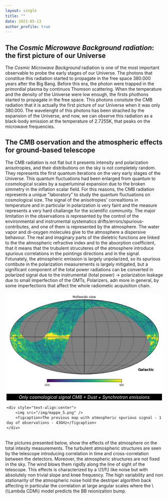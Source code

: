 ```yaml
---
layout: single
title: ""
date: 2021-05-13
author_profile: true
---
```

<script type="text/javascript"
        src="https://cdnjs.cloudflare.com/ajax/libs/mathjax/2.7.0/MathJax.js?config=TeX-AMS_CHTML"></script>

<style>
figure {
  padding: 4px;
  margin: auto;
}

figcaption {
  background-color: black;
  color: white;
  font-style: italic;
  padding: 2px;
  text-align: center;
  display: block;
}
</style>
## The *Cosmic Microwave Background radiation*: the first picture of our Universe
The *Cosmic Microwave Background* radiation is one of the most important observable to probe the early stages of our Universe. The photons that constitue this radiation started to propagate in the free space 380.000 years after the Big Bang. Before this era, the photon were trapped in the primordial plasma by continuos Thomson scattering. When the temperature and the density of the Universe were low enough, the firsts phothons started to propagate in the free space. This photons consitute the CMB radiation that it is actually the first picture of our Universe when it was only 380.000. The wavelenght of this photons has been strached by the expansion of the Universe, and now, we can observe this radiation as a black-body emission at the temperature of 2.7255K, that peaks on the microwave frequencies.

## The CMB oservation and the atmospheric effects for ground-based telescope
The CMB radiation is not flat but it presents intensity and polarization anisotropies, and their distributions on the sky is not completely random. They represents the first quantum iterations on the very early stages of the Universe. This quantum fluctuations had been enlarged from quantum to cosmological scales by a superluminal expansion due to the broken simmetry in the inflation scalar field. For this reasons, the CMB radiation represents a unique "laboratory" to study the quantum fluctuations on cosmological size. The signal of the anisotropies' correaltions in temperature and in particular in polarization is very faint and the measure represents a very hard challange for the scientific community. The major limitation in the observations is represented by the control of the environmental and instrumental systematics drifts/errors/spurious-contributes, and one of them is represented by the atmosphere. The water vapor and di-oxygen molecules give to the atmosphere a dispersive behavour. The real and imaginary parts of the dieletric functions are linked to the the atmospheric refractive index and to the absorption coefficient, that it means that the trubulent strucuteres of the atmosphere introduce spurious correlations in the pointings directions and in the signal.
Fotunately, the atmospheric emission is largely unpolarized, so its spurious contibute in the polarization measurements is largely mitigated, but a significant component of the total power radiations can be converted in polarized signal due to the instrumental (total power) -> polarization leakage due to small imperfection of the OMTs, Polarizers, adn more in general, by some imperfections that affect the whole radiometic acquisition chain.

<figure>
    <div style="text-align:center">
        <img src="/img/only_signal.png"/>
        <figcaption>Only cosmological signal CMB + Dust + Synchrotron emissions</figcaption>
    </div>

    <div style="text-align:center">
        <img src="/img/mappe_5.png" />
        <figcaption>The previous map with atmospheric spurious signal - 1 day of observations - 43GHz</figcaption>
    </div>
</figure>

The pictures presented below, show the effects of the atmosphere on the total intesity measurements. The turbulent atmospheric structures are seen by the telescope introducing correlation in time and cross-correlation between the detectors. Moreover, the atmospheric structures are not fixed in the sky. The wind blows them rigidly along the line of sight of the telescope. This effects is characterized by a \\(1/f\\) like noise but with absolutely non trivial slope and knee frequency. The high variability and non stationarity of the atmospheric noise hold the destriper algorithm back affecting in particular the correlation at large angular scales where the \\(\Lambda CDM\\) model predicts the BB reionization bump.